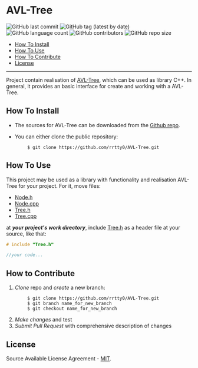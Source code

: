 # AVL-Tree

![GitHub last commit](https://img.shields.io/github/last-commit/rrtty0/AVL-Tree?style=plastic)
![GitHub tag (latest by date)](https://img.shields.io/github/v/tag/rrtty0/AVL-Tree?style=plastic)
![GitHub language count](https://img.shields.io/github/languages/count/rrtty0/AVL-Tree?style=plastic)
![GitHub contributors](https://img.shields.io/github/contributors/rrtty0/AVL-Tree?style=plastic)
![GitHub repo size](https://img.shields.io/github/repo-size/rrtty0/AVL-Tree?style=plastic)

- [How To Install](#anc1)
- [How To Use](#anc2)
- [How To Contribute](#anc3)
- [License](#anc4)

---

Project contain realisation of [AVL-Tree](https://en.wikipedia.org/wiki/AVL_tree), which can be used as library C++. In general, it provides an basic interface for create and working with a AVL-Tree.

<a id="anc1"></a>

## How To Install
- The sources for AVL-Tree can be downloaded from the [Github repo](https://github.com/rrtty0/AVL-Tree.git).

* You can either clone the public repository:
```
        $ git clone https://github.com/rrtty0/AVL-Tree.git 
```

<a id="anc2"></a>

## How To Use

This project may be used as a library with functionality and realisation AVL-Tree for your project. For it, move files:
- [Node.h](./source/Node.h)
- [Node.cpp](./source/Node.cpp)
- [Tree.h](./source/Tree.h)
- [Tree.cpp](./source/Tree.cpp)

 at __*your project's work directory*__, include [Tree.h](./source/Tree.h) as a header file at your source, like that:
```C++
# include "Tree.h"

//your code...
```

<a id="anc3"></a>

## How to Contribute

1. _Clone_ repo and _create_ a new branch:
```
        $ git clone https://github.com/rrtty0/AVL-Tree.git
        $ git branch name_for_new_branch
        $ git checkout name_for_new_branch
```
2. _Make changes_ and test
3. _Submit Pull Request_ with comprehensive description of changes

<a id="anc4"></a>

## License
Source Available License Agreement - [MIT](./LICENSE).